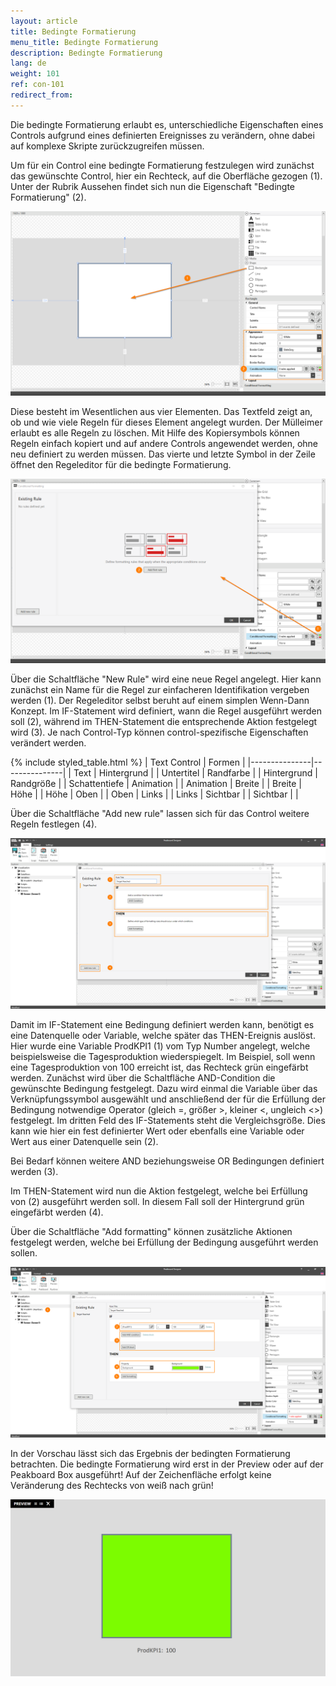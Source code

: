 ```yaml
---
layout: article
title: Bedingte Formatierung
menu_title: Bedingte Formatierung
description: Bedingte Formatierung
lang: de
weight: 101
ref: con-101
redirect_from:
---
```


Die bedingte Formatierung erlaubt es, unterschiedliche Eigenschaften eines Controls aufgrund eines definierten Ereignisses zu verändern, ohne dabei auf komplexe Skripte zurückzugreifen müssen.

Um für ein Control eine bedingte Formatierung festzulegen wird zunächst das gewünschte Control, hier ein Rechteck, auf die Oberfläche gezogen (1).
Unter der Rubrik Aussehen findet sich nun die Eigenschaft "Bedingte Formatierung" (2).

![img01](/assets/images/Controls/ConditionalFormatting/img01.png)

Diese besteht im Wesentlichen aus vier Elementen.
Das Textfeld zeigt an, ob und wie viele Regeln für dieses Element angelegt wurden.
Der Mülleimer erlaubt es alle Regeln zu löschen.
Mit Hilfe des Kopiersymbols können Regeln einfach kopiert und auf andere Controls angewendet werden, ohne neu definiert zu werden müssen.
Das vierte und letzte Symbol in der Zeile öffnet den Regeleditor für die bedingte Formatierung.

![img02](/assets/images/Controls/ConditionalFormatting/img02.png)

Über die Schaltfläche "New Rule" wird eine neue Regel angelegt.
Hier kann zunächst ein Name für die Regel zur einfacheren Identifikation vergeben werden (1).
Der Regeleditor selbst beruht auf einem simplen Wenn-Dann Konzept.
Im IF-Statement wird definiert, wann die Regel ausgeführt werden soll (2), während im THEN-Statement die entsprechende Aktion festgelegt wird (3).
Je nach Control-Typ können control-spezifische Eigenschaften verändert werden.
 
 {% include styled_table.html %}
| Text Control 	| Formen        |
|---------------|---------------|
| Text         	| Hintergrund	|
| Untertitel	| Randfarbe 	|
| Hintergrund  	| Randgröße 	|
| Schattentiefe | Animation 	|
| Animation  	| Breite 		|
| Breite  		| Höhe 			|
| Höhe 			| Oben 			|
| Oben  		| Links 		|
| Links  		| Sichtbar 		|
| Sichtbar  	|  			 	|


Über die Schaltfläche "Add new rule" lassen sich für das Control weitere Regeln festlegen (4).

![img03](/assets/images/Controls/ConditionalFormatting/img03.png)

Damit im IF-Statement eine Bedingung definiert werden kann, benötigt es eine Datenquelle oder Variable, welche später das THEN-Ereignis auslöst.
Hier wurde eine Variable ProdKPI1 (1) vom Typ Number angelegt, welche beispielsweise die Tagesproduktion wiederspiegelt.
Im Beispiel, soll wenn eine Tagesproduktion von 100 erreicht ist, das Rechteck grün eingefärbt werden.
Zunächst wird über die Schaltfläche AND-Condition die gewünschte Bedingung festgelegt.
Dazu wird einmal die Variable über das Verknüpfungssymbol ausgewählt und anschließend der für die Erfüllung der Bedingung notwendige Operator (gleich =, größer >, kleiner <, ungleich <>) festgelegt.
Im dritten Feld des IF-Statements steht die Vergleichsgröße.
Dies kann wie hier ein fest definierter Wert oder ebenfalls eine Variable oder Wert aus einer Datenquelle sein (2).

Bei Bedarf können weitere AND beziehungsweise OR Bedingungen definiert werden (3).

Im THEN-Statement wird nun die Aktion festgelegt, welche bei Erfüllung von (2) ausgeführt werden soll.
In diesem Fall soll der Hintergrund grün eingefärbt werden (4).

Über die Schaltfläche "Add formatting" können zusätzliche Aktionen festgelegt werden, welche bei Erfüllung der Bedingung ausgeführt werden sollen.

![img04](/assets/images/Controls/ConditionalFormatting/img04.png)

In der Vorschau lässt sich das Ergebnis der bedingten Formatierung betrachten.
Die bedingte Formatierung wird erst in der Preview oder auf der Peakboard Box ausgeführt!
Auf der Zeichenfläche erfolgt keine Veränderung des Rechtecks von weiß nach grün!

![img05](/assets/images/Controls/ConditionalFormatting/img05.png)
